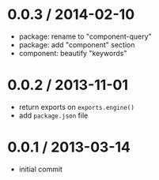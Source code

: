 
0.0.3 / 2014-02-10
==================

  * package: rename to "component-query"
  * package: add "component" section
  * component: beautify "keywords"

0.0.2 / 2013-11-01
==================

  * return exports on `exports.engine()`
  * add `package.json` file

0.0.1 / 2013-03-14
==================

  * initial commit
